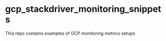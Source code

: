 # gcp_stackdriver_monitoring_snippets
This repo contains examples of GCP monitoring metrics setups 
